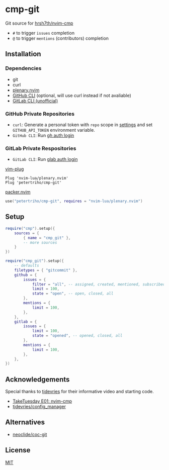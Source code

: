 # cmp-git

Git source for [hrsh7th/nvim-cmp](https://github.com/hrsh7th/nvim-cmp)

- `#` to trigger `issues` completion
- `@` to trigger `mentions` (contributors) completion

## Installation

### Dependencies

- git
- curl
- [plenary.nvim](https://github.com/nvim-lua/plenary.nvim)
- [GitHub CLI](https://cli.github.com/) (optional, will use curl instead if not avaliable)
- [GitLab CLI (unofficial)](https://github.com/profclems/glab)

### GitHub Private Repositories

- `curl`: Generate a personal token with `repo` scope in
  [settings](https://github.com/settings/tokens) and set `GITHUB_API_TOKEN`
  environment variable.
- `GitHub CLI`: Run [gh auth login](https://cli.github.com/manual/gh_auth_login)

### GitLab Private Respositories

- `GitLab CLI`: Run [glab auth login](https://glab.readthedocs.io/en/latest/auth/login.html)

[vim-plug](https://github.com/junegunn/vim-plug)

```vim
Plug 'nvim-lua/plenary.nvim'
Plug 'petertriho/cmp-git'
```

[packer.nvim](https://github.com/wbthomason/packer.nvim)

```lua
use("petertriho/cmp-git", requires = "nvim-lua/plenary.nvim")
```

## Setup

```lua
require("cmp").setup({
    sources = {
        { name = "cmp_git" },
        -- more sources
    }
})

require("cmp_git").setup({
    -- defaults
    filetypes = { "gitcommit" },
    github = {
        issues = {
            filter = "all", -- assigned, created, mentioned, subscribed, all, repos
            limit = 100,
            state = "open", -- open, closed, all
        },
        mentions = {
            limit = 100,
        },
    },
    gitlab = {
        issues = {
            limit = 100,
            state = "opened", -- opened, closed, all
        },
        mentions = {
            limit = 100,
        },
    },
})
```

## Acknowledgements

Special thanks to [tjdevries](https://github.com/tjdevries) for their informative video and starting code.

- [TakeTuesday E01: nvim-cmp](https://www.youtube.com/watch?v=_DnmphIwnjo)
- [tjdevries/config_manager](https://github.com/tjdevries/config_manager)

## Alternatives

- [neoclide/coc-git](https://github.com/neoclide/coc-git)

## License

[MIT](https://choosealicense.com/licenses/mit/)
